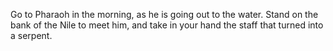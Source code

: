Go to Pharaoh in the morning, as he is going out to the water. Stand on the bank of the Nile to meet him, and take in your hand the staff that turned into a serpent.
